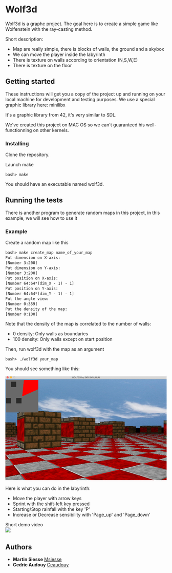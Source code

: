 # Wolf3d

Wolf3d is a graphc project. The goal here is to create a simple game like Wolfenstein with the ray-casting method.

Short description:
- Map are really simple, there is blocks of walls, the ground and a skybox
- We can move the player inside the labyrinth
- There is texture on walls according to orientation (N,S,W,E)
- There is texture on the floor

## Getting started

These instructions will get you a copy of the project up and running on your local machine for development and testing purposes.
We use a special graphic library here: minilibx

It's a graphic library from 42, it's very similar to SDL.

We've created this project on MAC OS so we can't guaranteed his well-functionning on other kernels.

### Installing
Clone the repository.

Launch make

```
bash> make
```

You should have an executable named wolf3d.

## Running the tests

There is another program to generate random maps in this project, in this example, we will see how to use it

### Example

Create a random map like this

```
bash> make create_map name_of_your_map
Put dimension on X-axis:
[Number 3:200]
Put dimension on Y-axis:
[Number 3:200]
Put position on X-axis:
[Number 64:64*(dim_X - 1) - 1]
Put position on Y-axis:
[Number 64:64*(dim_Y - 1) - 1]
Put the angle view:
[Number 0:359]
Put the density of the map:
[Number 0:100]
```

Note that the density of the map is correlated to the number of walls:
- 0 density: Only walls as boundaries
- 100 density: Only walls except on start position

Then, run wolf3d with the map as an argument

```
bash> ./wolf3d your_map
```

You should see something like this:<br/>

<img src="images/wolf_screen_1.png" width="600px" ><br/>

Here is what you can do in the labyrinth:

- Move the player with arrow keys
- Sprint with the shift-left key pressed
- Starting/Stop rainfall with the key 'P'
- Increase or Decrease sensibility with 'Page_up' and 'Page_down'

Short demo video <br/>
<img src="images/demo.gif" width="600px"><br/>

## Authors
* **Martin Siesse** [Msiesse](https://github.com/msiesse)
* **Cedric Audouy** [Ceaudouy](https://github.com/ceaudouy)

